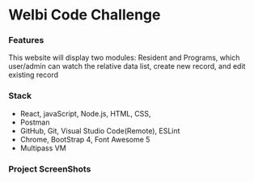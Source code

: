 # Welbi Code Challenge

### Features
This website will display two modules: Resident and Programs, which user/admin can watch the relative data list, create new record, and edit existing record

### Stack
- React, javaScript, Node.js, HTML, CSS, 
- Postman
- GitHub, Git, Visual Studio Code(Remote), ESLint
- Chrome, BootStrap 4, Font Awesome 5
- Multipass VM

### Project ScreenShots

